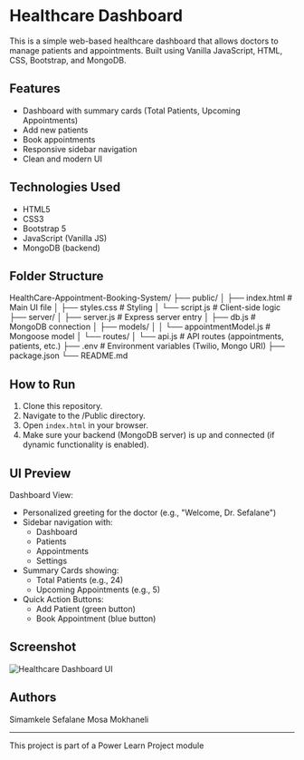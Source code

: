 # Healthcare Dashboard

This is a simple web-based healthcare dashboard that allows doctors to manage patients and appointments. Built using Vanilla JavaScript, HTML, CSS, Bootstrap, and MongoDB.

## Features

- Dashboard with summary cards (Total Patients, Upcoming Appointments)
- Add new patients
- Book appointments
- Responsive sidebar navigation
- Clean and modern UI

## Technologies Used

- HTML5
- CSS3
- Bootstrap 5
- JavaScript (Vanilla JS)
- MongoDB (backend)

## Folder Structure

HealthCare-Appointment-Booking-System/
├── public/
│ ├── index.html # Main UI file
│ ├── styles.css # Styling
│ └── script.js # Client-side logic
├── server/
│ ├── server.js # Express server entry
│ ├── db.js # MongoDB connection
│ ├── models/
│ │ └── appointmentModel.js # Mongoose model
│ └── routes/
│ └── api.js # API routes (appointments, patients, etc.)
├── .env # Environment variables (Twilio, Mongo URI)
├── package.json
└── README.md

## How to Run

1. Clone this repository.
2. Navigate to the /Public directory.
3. Open `index.html` in your browser.
4. Make sure your backend (MongoDB server) is up and connected (if dynamic functionality is enabled).

## UI Preview

Dashboard View:
- Personalized greeting for the doctor (e.g., "Welcome, Dr. Sefalane")
- Sidebar navigation with:
  - Dashboard
  - Patients
  - Appointments
  - Settings
- Summary Cards showing:
  - Total Patients (e.g., 24)
  - Upcoming Appointments (e.g., 5)
- Quick Action Buttons:
  - Add Patient (green button)
  - Book Appointment (blue button)

## Screenshot

![Healthcare Dashboard UI](screenshot.png)

## Authors
Simamkele Sefalane 
Mosa Mokhaneli

---

This project is part of a Power Learn Project module
